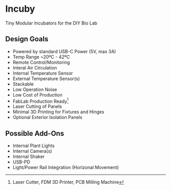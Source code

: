 # Incuby

Tiny Modular Incubators for the DIY Bio Lab

## Design Goals

- Powered by standard USB-C Power (5V, max 3A)
- Temp Range ~20ºC - 42ºC
- Remote Control/Monitoring
- Interal Air Circulation
- Internal Temperature Sensor
- External Temperature Sensor(s)
- Stackable
- Low Operation Noise
- Low Cost of Production
- FabLab Production Ready[^1]
- Laser Cutting of Panels
- Minimal 3D Printing for Fixtures and Hinges
- Optional Exterior Isolation Panels

## Possible Add-Ons

- Internal Plant Lights
- Internal Camera(s)
- Internal Shaker
- USB-PD
- Light/Power Rail Integration (Horizonal Movement)


[^1]: Laser Cutter, FDM 3D Printer, PCB Milling Machine
